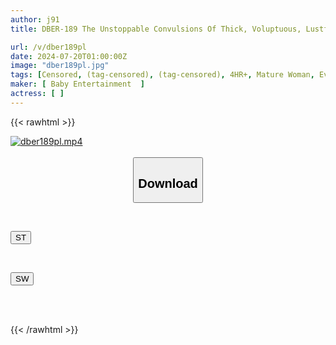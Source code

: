 ```yaml
---
author: j91
title: DBER-189 The Unstoppable Convulsions Of Thick, Voluptuous, Lustful Flesh - Ripe And Infinitely Insane - Ladies Sobbing In The Pleasure Of Immorality - REDBABE ULTRA BEST

url: /v/dber189pl
date: 2024-07-20T01:00:00Z
image: "dber189pl.jpg"
tags: [Censored, (tag-censored), (tag-censored), 4HR+, Mature Woman, Evil, Acme · Orgasm	]
maker: [ Baby Entertainment  ]
actress: [ ]
---
```



{{< rawhtml >}}

<div class="video" data-videoid="bPVkepK4goCP0Dz">
    <a href="javascript:;">
        <img src="/v/dber189pl/dber189pl.jpg" width="WIDTH" height="HEIGHT" alt="dber189pl.mp4" loading="lazy">
    </a>
</div>

<script type="text/javascript" src="https://j91.asia/asset/on-demand-st.js"></script>

<br>
  <link rel="stylesheet" href="https://j91.asia/asset/bs5.css">
  
  <center>
  <button class="btn btn-primary" type="button" data-bs-toggle="collapse" data-bs-target=".multi-collapse" aria-expanded="false" aria-controls="multiCollapseExample1 multiCollapseExample2"><h2>Download</h2></button></center>
</p>
<div class="row">
  <div class="col">
    <div class="collapse multi-collapse" id="multiCollapseExample1">
      <div class="card card-body">
	      	      <br>
<div class="buttons">  
<p><a href="/v/dber189pl/st.html" target="_blank"><button class="btn-hover color-3"><i class="fa fa-download"></i> ST</button></a></p></div>
    </div>
  </div>
</div>
  <div class="col">
    <div class="collapse multi-collapse" id="multiCollapseExample2">
      <div class="card card-body">
	      <br>
<div class="buttons">
<p><a href="/v/dber189pl/sw.html" target="_blank"><button class="btn-hover color-2"><i class="fa fa-download"></i> SW</button></a></p></div>
<br><br>
      </div>
    </div>
  </div>
</div>

{{< /rawhtml >}}